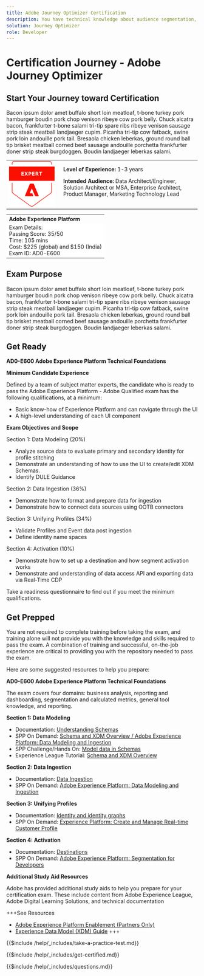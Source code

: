 ```yaml
---
title: Adobe Journey Optimizer Certification
description: You have technical knowledge about audience segmentation, destination exports, and activation on real time basis for unified profiles that adhere to data and privacy regulations, customer data platforms (CDP) and knowledge of Adobe Experience Platform.
solution: Journey Optimizer
role: Developer
---
```

# Certification Journey - Adobe Journey Optimizer

## Start Your Journey toward Certification

Bacon ipsum dolor amet buffalo short loin meatloaf, t-bone turkey pork hamburger boudin pork chop venison ribeye cow pork belly. Chuck alcatra bacon, frankfurter t-bone salami tri-tip spare ribs ribeye venison sausage strip steak meatball landjaeger cupim. Picanha tri-tip cow fatback, swine pork loin andouille pork tail. Bresaola chicken leberkas, ground round ball tip brisket meatball corned beef sausage andouille porchetta frankfurter doner strip steak burgdoggen. Boudin landjaeger leberkas salami.

<table>
<tr  style="border: 0">
<td style="width: 160px;text-align: left">

<!--- TO CHANGE BADGE : change "expert-badge.png" to "master-badge.png" or "professional-badge.png --->

  <img alt="Certification Badge" style="width: 120px" src="/help/certifications/assets/expert-badge.png" />
</td>
<td style="width: 400px;">
  <strong>Level of Experience: </strong> 1-3 years

  <strong>Intended Audience:</strong>
  Data Architect/Engineer, Solution Architect or MSA, 
  Enterprise Architect, Product Manager, Marketing Technology Lead
</tr>
</table>

<table>
 <tr  style="border: 0;">
    <td> <strong>Adobe Experience Platform</strong> </td>
 </tr>

 <tr style="border: 0;background-color: white;">
    <td>
    Exam Details:<br>
    Passing Score: 35/50<br>
    Time: 105 mins<br>
    Cost: $225 (global) and $150 (India)<br>
    Exam ID: AD0-E600
    </td>
 </tr>

</table>

## Exam Purpose

Bacon ipsum dolor amet buffalo short loin meatloaf, t-bone turkey pork hamburger boudin pork chop venison ribeye cow pork belly. Chuck alcatra bacon, frankfurter t-bone salami tri-tip spare ribs ribeye venison sausage strip steak meatball landjaeger cupim. Picanha tri-tip cow fatback, swine pork loin andouille pork tail. Bresaola chicken leberkas, ground round ball tip brisket meatball corned beef sausage andouille porchetta frankfurter doner strip steak burgdoggen. Boudin landjaeger leberkas salami.

## Get Ready

**AD0-E600 Adobe Experience Platform Technical Foundations**

**Minimum Candidate Experience**

Defined by a team of subject matter experts, the candidate who is ready to pass the Adobe Experience Platform - Adobe Qualified exam has the following qualifications, at a minimum:

* Basic know-how of Experience Platform and can navigate through the UI
* A high-level understanding of each UI component

**Exam Objectives and Scope**

Section 1: Data Modeling (20%)
* Analyze source data to evaluate primary and secondary identity for profile stitching
* Demonstrate an understanding of how to use the UI to create/edit XDM Schemas.
* Identify DULE Guidance

Section 2: Data Ingestion (36%)
* Demonstrate how to format and prepare data for ingestion
* Demonstrate how to connect data sources using OOTB connectors

Section 3: Unifying Profiles (34%)
* Validate Profiles and Event data post ingestion
* Define identity name spaces

Section 4: Activation (10%)
* Demonstrate how to set up a destination and how segment activation works
* Demonstrate and understanding of data access API and exporting data via Real-Time CDP

Take a readiness questionnaire to find out if you meet the minimum qualifications.

## Get Prepped

You are not required to complete training before taking the exam, and training alone will not provide you with the knowledge and skills required to pass the exam. A combination of training and successful, on-the-job experience are critical to providing you with the repository needed to pass the exam.

Here are some suggested resources to help you prepare:

**AD0-E600 Adobe Experience Platform Technical Foundations**

The exam covers four domains: business analysis, reporting and dashboarding, segmentation and calculated metrics, general tool knowledge, and reporting.

**Section 1: Data Modeling**

* Documentation: [Understanding Schemas](https://experienceleague.adobe.com/docs/experience-platform/xdm/schema/composition.html)
* SPP On Demand: [Schema and XDM Overview / Adobe Experience Platform: Data Modeling and Ingestion](https://video.tv.adobe.com/v/27105)
* SPP Challenge/Hands On: [Model data in Schemas](https://experienceleague.adobe.com/docs/platform-learn/getting-started-for-data-architects-and-data-engineers/model-data-in-schemas.html)
* Experience League Tutorial: [Schema and XDM Overview](https://experienceleague.adobe.com/docs/platform-learn/tutorials/schemas/schemas-and-experience-data-model.html)

**Section 2: Data Ingestion**

* Documentation: [Data Ingestion](https://experienceleague.adobe.com/docs/experience-platform/ingestion/home.html?lang=en)
* SPP On Demand: [Adobe Experience Platform: Data Modeling and Ingestion](https://solutionpartners.adobe.com/training/learning_program/learningProgram83768.html)

**Section 3: Unifying Profiles**

* Documentation: [Identity and identity graphs](https://experienceleague.adobe.com/docs/platform-learn/tutorials/identities/understanding-identity-and-identity-graphs.html?lang=en)
* SPP On Demand: [Experience Platform: Create and Manage Real-time Customer Profile](https://cpcontents.adobe.com/public/newlearner/newlearner_de10804e.html?accountId=32503#/course/1175314/overview?cert_id=undefined&lp_id=undefined)


**Section 4: Activation**

* Documentation: [Destinations](https://experienceleague.adobe.com/docs/experience-platform/destinations/home.html?lang=en)
* SPP On Demand: [Adobe Experience Platform: Segmentation for Developers](https://solutionpartners.adobe.com/training/learning_program/learningProgram83769.html)

**Additional Study Aid Resources**

Adobe has provided additional study aids to help you prepare for your certification exam. These include content from Adobe Experience League, Adobe Digital Learning Solutions, and technical documentation

+++See Resources

* [Adobe Experience Platform Enablement (Partners Only)](https://solutionpartners.adobe.com/training/courses/course5250864.html)
* [Experience Data Model (XDM) Guide](https://experienceleague.adobe.com/docs/experience-platform/xdm/home.html?lang=en)
+++

{{$include /help/_includes/take-a-practice-test.md}}

{{$include /help/_includes/get-certified.md}}

{{$include /help/_includes/questions.md}}
